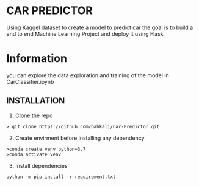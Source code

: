 # CAR PREDICTOR

Using Kaggel dataset to create a model to predict car
the goal is to build a end to end Machine Learning Project and deploy it using Flask

# Information

you can explore the data exploration and training of the model in CarClassifier.ipynb

## INSTALLATION

1. Clone the repo

`> git clone https://github.com/bahkali/Car-Predictor.git`

2. Create envirment before installing any dependency

```
>conda create venv python=3.7
>conda activate venv
```

3. Install dependencies

`python -m pip install -r requirement.txt`
